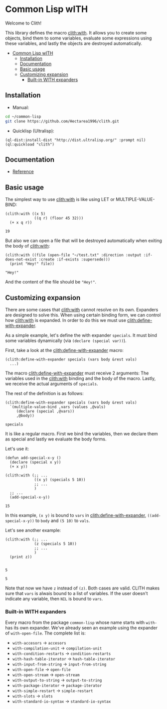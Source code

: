 

<a id="header-adp-github-headertag674"></a>
# Common Lisp wITH

Welcome to Clith\!

This library defines the macro [clith\:with](/docs/scribble/reference.md#function-clith-with)\. It allows you to create some objects\, bind them to some variables\, evaluate some expressions using these variables\, and lastly the objects are destroyed automatically\.

* [Common Lisp wITH](/docs/scribble/README.md#header-adp-github-headertag674)
  * [Installation](/docs/scribble/README.md#header-adp-github-headertag675)
  * [Documentation](/docs/scribble/README.md#header-adp-github-headertag676)
  * [Basic usage](/docs/scribble/README.md#header-adp-github-headertag677)
  * [Customizing expansion](/docs/scribble/README.md#header-adp-github-headertag682)
    * [Built\-in WITH expanders](/docs/scribble/README.md#header-adp-github-headertag689)


<a id="header-adp-github-headertag675"></a>
## Installation

* Manual\:
`````sh
cd ~/common-lisp
git clone https://github.com/Hectarea1996/clith.git
`````
* Quicklisp \(Ultralisp\)\:
`````common-lisp
(ql-dist:install-dist "http://dist.ultralisp.org/" :prompt nil)
(ql:quickload "clith")
`````


<a id="header-adp-github-headertag676"></a>
## Documentation

* [Reference](/docs/scribble/reference.md#header-adp-github-reference)


<a id="header-adp-github-headertag677"></a>
## Basic usage

The simplest way to use [clith\:with](/docs/scribble/reference.md#function-clith-with) is like using LET or MULTIPLE\-VALUE\-BIND\:

`````common-lisp
(clith:with ((x 5)
             ((q r) (floor 45 32)))
  (+ x q r))
`````
`````common-lisp
19
`````


But also we can open a file that will be destroyed automatically when exiting the body of [clith\:with](/docs/scribble/reference.md#function-clith-with)\:

`````common-lisp
(clith:with ((file (open-file "~/test.txt" :direction :output :if-does-not-exist :create :if-exists :supersede)))
  (print "Hey!" file))
`````
`````common-lisp
"Hey!"
`````

And the content of the file should be ``` "Hey!" ```\.


<a id="header-adp-github-headertag682"></a>
## Customizing expansion

There are some cases that [clith\:with](/docs/scribble/reference.md#function-clith-with) cannot resolve on its own\. Expanders are designed to solve this\. When using certain binding form\, we can control how [clith\:with](/docs/scribble/reference.md#function-clith-with) is expanded\. In order to do this we must use [clith\:define\-with\-expander](/docs/scribble/reference.md#function-clith-define-with-expander)\.

As a simple example\, let\'s define the with expander ``` specials ```\. It must bind some variables dynamically \(via ``` (declare (special var)) ```\)\.

First\, take a look at the [clith\:define\-with\-expander](/docs/scribble/reference.md#function-clith-define-with-expander) macro\:

`````
(clith:define-with-expander specials (vars body &rest vals)
  ...)
`````

The macro [clith\:define\-with\-expander](/docs/scribble/reference.md#function-clith-define-with-expander) must receive 2 arguments\: The variables used in the [clith\:with](/docs/scribble/reference.md#function-clith-with) binding and the body of the macro\. Lastly\, we receive the actual arguments of ``` specials ```\.

The rest of the definition is as follows\:

`````common-lisp
(clith:define-with-expander specials (vars body &rest vals)
  `(multiple-value-bind ,vars (values ,@vals)
     (declare (special ,@vars))
     ,@body))
`````
`````common-lisp
specials
`````

It is like a regular macro\. First we bind the variables\, then we declare them as special and lastly we evaluate the body forms\.

Let\'s use it\:

`````common-lisp
(defun add-special-x-y ()
  (declare (special x y))
  (+ x y))

(clith:with (;; ...
             ((x y) (specials 5 10))
             ;; ...
             )
  ;; ...
  (add-special-x-y))
`````
`````common-lisp
15
`````

In this example\, ``` (x y) ``` is bound to ``` vars ``` in [clith\:define\-with\-expander](/docs/scribble/reference.md#function-clith-define-with-expander)\, ``` ((add-special-x-y)) ``` to ``` body ``` and ``` (5 10) ``` to ``` vals ```\.

Let\'s see another example\:

`````common-lisp
(clith:with (;; ...
             (z (specials 5 10))
             ;; ...
             )
  (print z))
`````
`````text

5 
`````
`````common-lisp
5
`````

Note that now we have ``` z ``` instead of ``` (z) ```\. Both cases are valid\. CLITH makes sure that ``` vars ``` is alwais bound to a list of variables\. If the user doesn\'t indicate any variable\, then ``` NIL ``` is bound to ``` vars ```\.

<a id="header-adp-github-headertag689"></a>
### Built\-in WITH expanders

Every macro from the package ``` common-lisp ``` whose name starts with ``` with- ``` has its own expander\. We\'ve already seen an example using the expander of ``` with-open-file ```\. The complete list is\:

* ``` with-accesors ``` \-\> ``` accesors ```
* ``` with-compilation-unit ``` \-\> ``` compilation-unit ```
* ``` with-condition-restarts ``` \-\> ``` condition-restarts ```
* ``` with-hash-table-iterator ``` \-\> ``` hash-table-iterator ```
* ``` with-input-from-string ``` \-\> ``` input-from-string ```
* ``` with-open-file ``` \-\> ``` open-file ```
* ``` with-open-stream ``` \-\> ``` open-stream ```
* ``` with-output-to-string ``` \-\> ``` output-to-string ```
* ``` with-package-iterator ``` \-\> ``` package-iterator ```
* ``` with-simple-restart ``` \-\> ``` simple-restart ```
* ``` with-slots ``` \-\> ``` slots ```
* ``` with-standard-io-syntax ``` \-\> ``` standard-io-syntax ```
